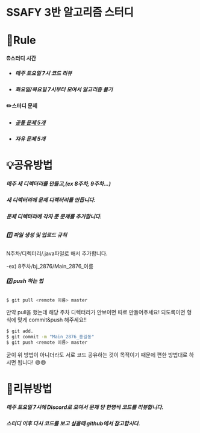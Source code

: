# SSAFY 3반 알고리즘 스터디

# 📝Rule

#### ⏰스터디 시간 
- ##### 매주 토요일 7시 코드 리뷰
- ##### 화요일/목요일 7시부터 모여서 알고리즘 풀기      


 
#### ✏️스터디 문제

- ##### [공통 문제 5개](https://www.acmicpc.net/group/workbook/list/9987)
- ##### 자유 문제 5개
###
# 💡공유방법

##### 매주 새 디렉터리를 만들고,(ex 8주차, 9주차...)
##### 새 디렉터리에 문제 디렉터리를 만듭니다.
##### 문제 디렉터리에 각자 푼 문제를 추가합니다.
##

 ##### 1️⃣ 파일 생성 및 업로드 규칙
 N주차/디렉터리/.java파일로 해서 추가합니다.
 
 -ex) 8주차/bj_2876/Main_2876_이름
 
 ##### 2️⃣ push 하는 법
 ##
```sh 
$ git pull <remote 이름> master
```
만약 pull을 했는데 해당 주차 디렉터리가 안보이면 따로 만들어주세요!
되도록이면 형식에 맞게 commit&push 해주세요!!
```sh 
$ git add.
$ git commit -m "Main_2876_홍길동"
$ git push <remote 이름> master
```
굳이 위 방법이 아니더라도
서로 코드 공유하는 것이 목적이기 때문에 편한 방법대로 하시면 됩니다! 😄😄
###
# 📣리뷰방법

##### 매주 토요일 7시에 Discord로 모여서 문제 당 한명씩 코드를 리뷰합니다.
##### 스터디 이후 다시 코드를 보고 싶을때 github에서 참고합시다.
